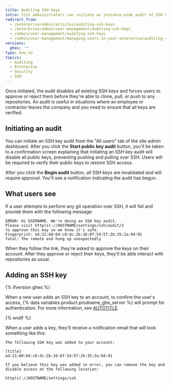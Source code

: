 ```yaml
---
title: Auditing SSH keys
intro: Site administrators can initiate an instance-wide audit of SSH keys.
redirect_from:
  - /enterprise/admin/articles/auditing-ssh-keys
  - /enterprise/admin/user-management/auditing-ssh-keys
  - /admin/user-management/auditing-ssh-keys
  - /admin/user-management/managing-users-in-your-enterprise/auditing-ssh-keys
versions:
  ghes: '*'
type: how_to
topics:
  - Auditing
  - Enterprise
  - Security
  - SSH
---
```

Once initiated, the audit disables all existing SSH keys and forces users to approve or reject them before they're able to clone, pull, or push to any repositories. An audit is useful in situations where an employee or contractor leaves the company and you need to ensure that all keys are verified.

## Initiating an audit

You can initiate an SSH key audit from the "All users" tab of the site admin dashboard. After you click the **Start public key audit** button, you'll be taken to a confirmation screen explaining that initiating an SSH key audit will disable all public keys, preventing pushing and pulling over SSH. Users will be required to verify their public keys to restore SSH access.

After you click the **Begin audit** button, all SSH keys are invalidated and will require approval. You'll see a notification indicating the audit has begun.

## What users see

If a user attempts to perform any git operation over SSH, it will fail and provide them with the following message:

```shell
ERROR: Hi USERNAME. We're doing an SSH key audit.
Please visit http(s)://HOSTNAME/settings/ssh/audit/2
to approve this key so we know it's safe.
Fingerprint: ed:21:60:64:c0:dc:2b:16:0f:54:5f:2b:35:2a:94:91
fatal: The remote end hung up unexpectedly
```

When they follow the link, they're asked to approve the keys on their account. After they approve or reject their keys, they'll be able interact with repositories as usual.

## Adding an SSH key

{% ifversion ghes %}

When a new user adds an SSH key to an account, to confirm the user's access, {% data variables.product.prodname_ghe_server %} will prompt for authentication. For more information, see [AUTOTITLE](/authentication/keeping-your-account-and-data-secure/sudo-mode).

{% endif %}

When a user adds a key, they'll receive a notification email that will look something like this:

    The following SSH key was added to your account:

    [title]
    ed:21:60:64:c0:dc:2b:16:0f:54:5f:2b:35:2a:94:91

    If you believe this key was added in error, you can remove the key and disable access at the following location:

    http(s)://HOSTNAME/settings/ssh
